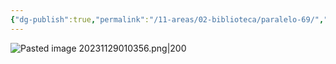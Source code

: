 ```yaml
---
{"dg-publish":true,"permalink":"/11-areas/02-biblioteca/paralelo-69/","noteIcon":""}
---
```


 ![Pasted image 20231129010356.png|200](/img/user/02%20Image/Pasted%20image%2020231129010356.png)